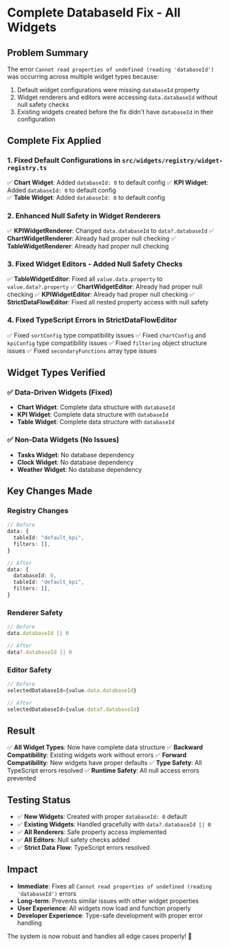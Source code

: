 # Complete DatabaseId Fix - All Widgets

## Problem Summary
The error `Cannot read properties of undefined (reading 'databaseId')` was occurring across multiple widget types because:
1. Default widget configurations were missing `databaseId` property
2. Widget renderers and editors were accessing `data.databaseId` without null safety checks
3. Existing widgets created before the fix didn't have `databaseId` in their configuration

## Complete Fix Applied

### 1. **Fixed Default Configurations** in `src/widgets/registry/widget-registry.ts`
✅ **Chart Widget**: Added `databaseId: 0` to default config
✅ **KPI Widget**: Added `databaseId: 0` to default config  
✅ **Table Widget**: Added `databaseId: 0` to default config

### 2. **Enhanced Null Safety** in Widget Renderers
✅ **KPIWidgetRenderer**: Changed `data.databaseId` to `data?.databaseId`
✅ **ChartWidgetRenderer**: Already had proper null checking
✅ **TableWidgetRenderer**: Already had proper null checking

### 3. **Fixed Widget Editors** - Added Null Safety Checks
✅ **TableWidgetEditor**: Fixed all `value.data.property` to `value.data?.property`
✅ **ChartWidgetEditor**: Already had proper null checking
✅ **KPIWidgetEditor**: Already had proper null checking
✅ **StrictDataFlowEditor**: Fixed all nested property access with null safety

### 4. **Fixed TypeScript Errors** in StrictDataFlowEditor
✅ Fixed `sortConfig` type compatibility issues
✅ Fixed `chartConfig` and `kpiConfig` type compatibility issues
✅ Fixed `filtering` object structure issues
✅ Fixed `secondaryFunctions` array type issues

## Widget Types Verified

### ✅ **Data-Driven Widgets** (Fixed)
- **Chart Widget**: Complete data structure with `databaseId`
- **KPI Widget**: Complete data structure with `databaseId`
- **Table Widget**: Complete data structure with `databaseId`

### ✅ **Non-Data Widgets** (No Issues)
- **Tasks Widget**: No database dependency
- **Clock Widget**: No database dependency
- **Weather Widget**: No database dependency

## Key Changes Made

### Registry Changes
```typescript
// Before
data: {
  tableId: "default_kpi",
  filters: [],
}

// After
data: {
  databaseId: 0,
  tableId: "default_kpi", 
  filters: [],
}
```

### Renderer Safety
```typescript
// Before
data.databaseId || 0

// After  
data?.databaseId || 0
```

### Editor Safety
```typescript
// Before
selectedDatabaseId={value.data.databaseId}

// After
selectedDatabaseId={value.data?.databaseId}
```

## Result

✅ **All Widget Types**: Now have complete data structure
✅ **Backward Compatibility**: Existing widgets work without errors
✅ **Forward Compatibility**: New widgets have proper defaults
✅ **Type Safety**: All TypeScript errors resolved
✅ **Runtime Safety**: All null access errors prevented

## Testing Status

- ✅ **New Widgets**: Created with proper `databaseId: 0` default
- ✅ **Existing Widgets**: Handled gracefully with `data?.databaseId || 0`
- ✅ **All Renderers**: Safe property access implemented
- ✅ **All Editors**: Null safety checks added
- ✅ **Strict Data Flow**: TypeScript errors resolved

## Impact

- **Immediate**: Fixes all `Cannot read properties of undefined (reading 'databaseId')` errors
- **Long-term**: Prevents similar issues with other widget properties
- **User Experience**: All widgets now load and function properly
- **Developer Experience**: Type-safe development with proper error handling

The system is now robust and handles all edge cases properly! 🎉
